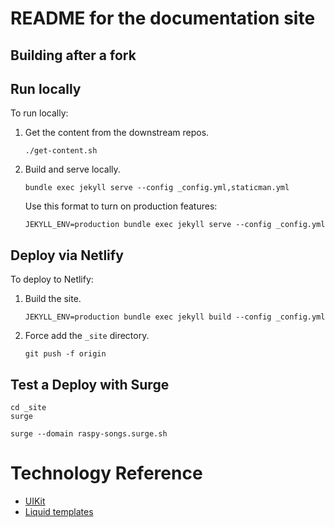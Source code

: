 # README for the documentation site


## Building after a fork

## Run locally

To run locally:

1. Get the content from the downstream repos.

    ```
    ./get-content.sh
    ```

3. Build and serve locally.

   ```
   bundle exec jekyll serve --config _config.yml,staticman.yml
   ```

   Use this format to turn on production features:

   ```
   JEKYLL_ENV=production bundle exec jekyll serve --config _config.yml
   ```

## Deploy via Netlify

To deploy to Netlify:

1. Build the site.

    ```
    JEKYLL_ENV=production bundle exec jekyll build --config _config.yml
    ```
2. Force add the `_site` directory.

    ```
    git push -f origin
    ```

## Test a Deploy with Surge


```
cd _site
surge
```

```
surge --domain raspy-songs.surge.sh
```


# Technology Reference

* [UIKit](https://getuikit.com/docs/grid)
* [Liquid templates](https://shopify.github.io/liquid/)
